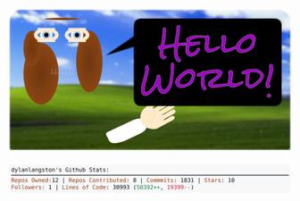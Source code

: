 <!-- 
Version 2.0.2
Built Thu May 23 2024 15:42:41 GMT+0000 (Coordinated Universal Time) 
-->

<h1 align="center">
  <a href="./src/ReadMe.md" title="Click to View Source">
    <picture width="100%" alt="Dylan">
      <source media="(prefers-color-scheme: dark)" srcset="dylan-dark.svg">
      <img src="dylan.svg" alt="Dylan">
    </picture>
  </a>
</h1>

<div align="center">
  <picture width="100%" alt="Profile Info and Stats">
    <source media="(prefers-color-scheme: dark)" srcset="stats-dark.svg">
    <img src="stats.svg" alt="Profile Info and Stats">
  </picture>
</div>
